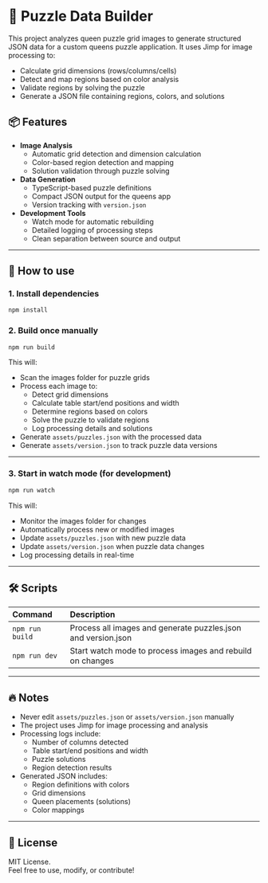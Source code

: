 # 🧩 Puzzle Data Builder

This project analyzes queen puzzle grid images to generate structured JSON data for a custom queens puzzle application. It uses Jimp for image processing to:
- Calculate grid dimensions (rows/columns/cells)
- Detect and map regions based on color analysis
- Validate regions by solving the puzzle
- Generate a JSON file containing regions, colors, and solutions

## 📦 Features
- **Image Analysis**
  - Automatic grid detection and dimension calculation
  - Color-based region detection and mapping
  - Solution validation through puzzle solving
- **Data Generation**
  - TypeScript-based puzzle definitions
  - Compact JSON output for the queens app
  - Version tracking with `version.json`
- **Development Tools**
  - Watch mode for automatic rebuilding
  - Detailed logging of processing steps
  - Clean separation between source and output

---

## 🚀 How to use

### 1. Install dependencies

```bash
npm install
```

### 2. Build once manually

```bash
npm run build
```

This will:
- Scan the images folder for puzzle grids
- Process each image to:
  - Detect grid dimensions
  - Calculate table start/end positions and width
  - Determine regions based on colors
  - Solve the puzzle to validate regions
  - Log processing details and solutions
- Generate `assets/puzzles.json` with the processed data
- Generate `assets/version.json` to track puzzle data versions

---

### 3. Start in watch mode (for development)

```bash
npm run watch
```

This will:
- Monitor the images folder for changes
- Automatically process new or modified images
- Update `assets/puzzles.json` with new puzzle data
- Update `assets/version.json` when puzzle data changes
- Log processing details in real-time

---

## 🛠 Scripts

| Command | Description |
|:--------|:------------|
| `npm run build` | Process all images and generate puzzles.json and version.json |
| `npm run dev` | Start watch mode to process images and rebuild on changes |

---

## 🔥 Notes

- Never edit `assets/puzzles.json` or `assets/version.json` manually
- The project uses Jimp for image processing and analysis
- Processing logs include:
  - Number of columns detected
  - Table start/end positions and width
  - Puzzle solutions
  - Region detection results
- Generated JSON includes:
  - Region definitions with colors
  - Grid dimensions
  - Queen placements (solutions)
  - Color mappings

---

## 📜 License

MIT License.  
Feel free to use, modify, or contribute!
